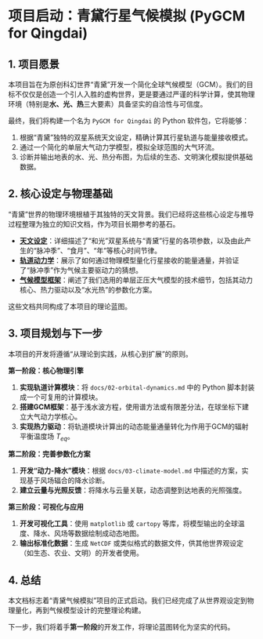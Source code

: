 # 项目启动：青黛行星气候模拟 (PyGCM for Qingdai)

## 1. 项目愿景

本项目旨在为原创科幻世界“青黛”开发一个简化全球气候模型（GCM）。我们的目标不仅仅是创造一个引人入胜的虚构世界，更是要通过严谨的科学计算，使其物理环境（特别是**水、光、热**三大要素）具备坚实的自洽性与可信度。

最终，我们将构建一个名为 `PyGCM for Qingdai` 的 Python 软件包，它将能够：
1.  根据“青黛”独特的双星系统天文设定，精确计算其行星轨道与能量接收模式。
2.  通过一个简化的单层大气动力学模型，模拟全球范围的大气环流。
3.  诊断并输出地表的水、光、热分布图，为后续的生态、文明演化模拟提供基础数据。

## 2. 核心设定与物理基础

“青黛”世界的物理环境根植于其独特的天文背景。我们已经将这些核心设定与推导过程整理为独立的知识文档，作为项目长期参考的基石。

-   **[天文设定](./docs/01-astronomical-setting.md)**：详细描述了“和光”双星系统与“青黛”行星的各项参数，以及由此产生的“脉冲季”、“食月”、“年”等核心时间节律。
-   **[轨道动力学](./docs/02-orbital-dynamics.md)**：展示了如何通过物理模型量化行星接收的能量通量，并验证了“脉冲季”作为气候主要驱动力的猜想。
-   **[气候模型框架](./docs/03-climate-model.md)**：阐述了我们选用的单层正压大气模型的技术细节，包括其动力核心、热力驱动以及“水光热”的参数化方案。

这些文档共同构成了本项目的理论蓝图。

## 3. 项目规划与下一步

本项目的开发将遵循“从理论到实践，从核心到扩展”的原则。

**第一阶段：核心物理引擎**
1.  **实现轨道计算模块**：将 `docs/02-orbital-dynamics.md` 中的 Python 脚本封装成一个可复用的计算模块。
2.  **搭建GCM框架**：基于浅水波方程，使用谱方法或有限差分法，在球坐标下建立大气动力学核心。
3.  **实现热力驱动**：将轨道模块计算出的动态能量通量转化为作用于GCM的辐射平衡温度场 $T_{eq}$。

**第二阶段：完善参数化方案**
1.  **开发“动力-降水”模块**：根据 `docs/03-climate-model.md` 中描述的方案，实现基于风场辐合的降水诊断。
2.  **建立云量与光照反馈**：将降水与云量关联，动态调整到达地表的光照强度。

**第三阶段：可视化与应用**
1.  **开发可视化工具**：使用 `matplotlib` 或 `cartopy` 等库，将模型输出的全球温度、降水、风场等数据绘制成动态地图。
2.  **输出标准化数据**：生成 `NetCDF` 或类似格式的数据文件，供其他世界观设定（如生态、农业、文明）的开发者使用。

## 4. 总结

本文档标志着“青黛气候模拟”项目的正式启动。我们已经完成了从世界观设定到物理量化，再到气候模型设计的完整理论构建。

下一步，我们将着手**第一阶段**的开发工作，将理论蓝图转化为坚实的代码。
